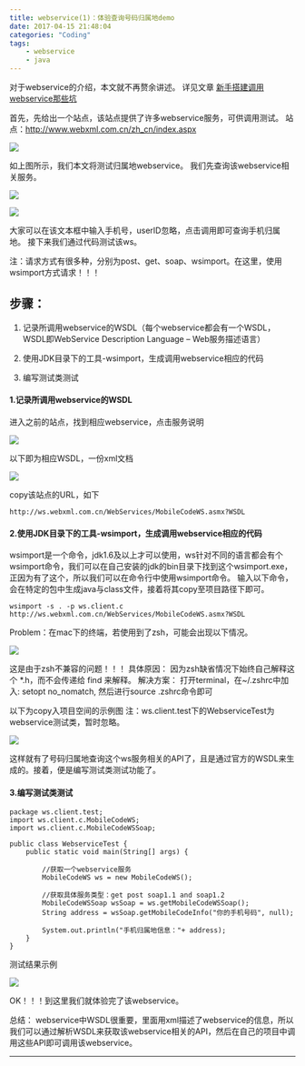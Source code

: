 ```yaml
---
title: webservice(1)：体验查询号码归属地demo
date: 2017-04-15 21:48:04
categories: "Coding"
tags:
	- webservice
	- java
---
```


对于webservice的介绍，本文就不再赘余讲述。
详见文章 [新手搭建调用webservice那些坑][1]

首先，先给出一个站点，该站点提供了许多webservice服务，可供调用测试。
站点：http://www.webxml.com.cn/zh_cn/index.aspx

![](http://upload-images.jianshu.io/upload_images/2929536-af65f5ffb80d2fc0.png?imageMogr2/auto-orient/strip%7CimageView2/2/w/1240)

如上图所示，我们本文将测试归属地webservice。
我们先查询该webservice相关服务。

![](http://upload-images.jianshu.io/upload_images/2929536-9af27cda29ec84f2.png?imageMogr2/auto-orient/strip%7CimageView2/2/w/1240)

![](http://upload-images.jianshu.io/upload_images/2929536-32812af9e617e56c.png?imageMogr2/auto-orient/strip%7CimageView2/2/w/1240)

大家可以在该文本框中输入手机号，userID忽略，点击调用即可查询手机归属地。
接下来我们通过代码测试该ws。

注：请求方式有很多种，分别为post、get、soap、wsimport。在这里，使用wsimport方式请求！！！

## 步骤：
1. 记录所调用webservice的WSDL（每个webservice都会有一个WSDL，WSDL即WebService Description Language – Web服务描述语言）

2. 使用JDK目录下的工具-wsimport，生成调用webservice相应的代码

3. 编写测试类测试


#### 1.记录所调用webservice的WSDL
进入之前的站点，找到相应webservice，点击服务说明


![](http://upload-images.jianshu.io/upload_images/2929536-1da007cd96f3c75e.png?imageMogr2/auto-orient/strip%7CimageView2/2/w/1240)

以下即为相应WSDL，一份xml文档

![](http://upload-images.jianshu.io/upload_images/2929536-44fab3a2cf49aab2.png?imageMogr2/auto-orient/strip%7CimageView2/2/w/1240)

copy该站点的URL，如下

```
http://ws.webxml.com.cn/WebServices/MobileCodeWS.asmx?WSDL
```

#### 2.使用JDK目录下的工具-wsimport，生成调用webservice相应的代码

wsimport是一个命令，jdk1.6及以上才可以使用，ws针对不同的语言都会有个wsimport命令，我们可以在自己安装的jdk的bin目录下找到这个wsimport.exe，正因为有了这个，所以我们可以在命令行中使用wsimport命令。
输入以下命令，会在特定的包中生成java与class文件，接着将其copy至项目路径下即可。

```
wsimport -s . -p ws.client.c http://ws.webxml.com.cn/WebServices/MobileCodeWS.asmx?WSDL
```


Problem：在mac下的终端，若使用到了zsh，可能会出现以下情况。

![](http://upload-images.jianshu.io/upload_images/2929536-1a6ca77b85376765.png?imageMogr2/auto-orient/strip%7CimageView2/2/w/1240)

这是由于zsh不兼容的问题！！！
具体原因：
因为zsh缺省情况下始终自己解释这个 *.h，而不会传递给 find 来解释。
解决方案：
打开terminal，在~/.zshrc中加入: 
setopt no_nomatch, 然后进行source .zshrc命令即可

以下为copy入项目空间的示例图
注：ws.client.test下的WebserviceTest为webservice测试类，暂时忽略。


![](http://upload-images.jianshu.io/upload_images/2929536-203d30b3fd49012a.png?imageMogr2/auto-orient/strip%7CimageView2/2/w/1240)

这样就有了号码归属地查询这个ws服务相关的API了，且是通过官方的WSDL来生成的。接着，便是编写测试类测试功能了。

#### 3.编写测试类测试

```
package ws.client.test;
import ws.client.c.MobileCodeWS;
import ws.client.c.MobileCodeWSSoap;

public class WebserviceTest {
	public static void main(String[] args) {

		//获取一个webservice服务
		MobileCodeWS ws = new MobileCodeWS();	

		//获取具体服务类型：get post soap1.1 and soap1.2
		MobileCodeWSSoap wsSoap = ws.getMobileCodeWSSoap();
		String address = wsSoap.getMobileCodeInfo("你的手机号码", null);
		
		System.out.println("手机归属地信息："+ address);
	}
}
```

测试结果示例

![](http://upload-images.jianshu.io/upload_images/2929536-590d9b117d0bda5e.png?imageMogr2/auto-orient/strip%7CimageView2/2/w/1240)

OK！！！到这里我们就体验完了该webservice。

总结：
webservice中WSDL很重要，里面用xml描述了webservice的信息，所以我们可以通过解析WSDL来获取该webservice相关的API，然后在自己的项目中调用这些API即可调用该webservice。


---------

[1]: http://joryun.com/2016/05/26/build-webservice/
